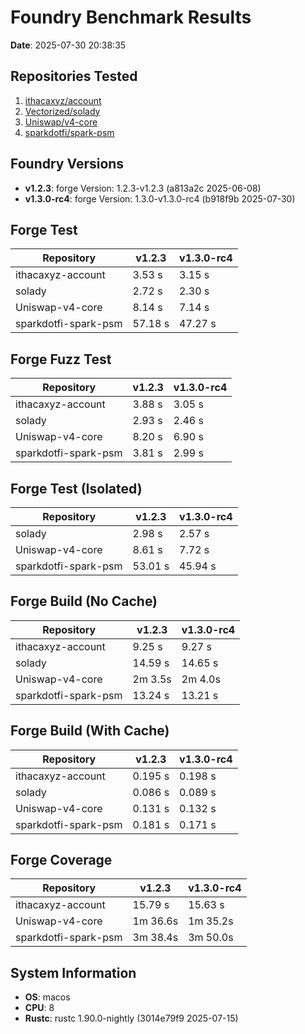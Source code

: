 # Foundry Benchmark Results

**Date**: 2025-07-30 20:38:35

## Repositories Tested

1. [ithacaxyz/account](https://github.com/ithacaxyz/account)
2. [Vectorized/solady](https://github.com/Vectorized/solady)
3. [Uniswap/v4-core](https://github.com/Uniswap/v4-core)
4. [sparkdotfi/spark-psm](https://github.com/sparkdotfi/spark-psm)

## Foundry Versions

- **v1.2.3**: forge Version: 1.2.3-v1.2.3 (a813a2c 2025-06-08)
- **v1.3.0-rc4**: forge Version: 1.3.0-v1.3.0-rc4 (b918f9b 2025-07-30)

## Forge Test

| Repository           | v1.2.3  | v1.3.0-rc4 |
| -------------------- | ------- | ---------- |
| ithacaxyz-account    | 3.53 s  | 3.15 s     |
| solady               | 2.72 s  | 2.30 s     |
| Uniswap-v4-core      | 8.14 s  | 7.14 s     |
| sparkdotfi-spark-psm | 57.18 s | 47.27 s    |

## Forge Fuzz Test

| Repository           | v1.2.3 | v1.3.0-rc4 |
| -------------------- | ------ | ---------- |
| ithacaxyz-account    | 3.88 s | 3.05 s     |
| solady               | 2.93 s | 2.46 s     |
| Uniswap-v4-core      | 8.20 s | 6.90 s     |
| sparkdotfi-spark-psm | 3.81 s | 2.99 s     |

## Forge Test (Isolated)

| Repository           | v1.2.3  | v1.3.0-rc4 |
| -------------------- | ------- | ---------- |
| solady               | 2.98 s  | 2.57 s     |
| Uniswap-v4-core      | 8.61 s  | 7.72 s     |
| sparkdotfi-spark-psm | 53.01 s | 45.94 s    |

## Forge Build (No Cache)

| Repository           | v1.2.3  | v1.3.0-rc4 |
| -------------------- | ------- | ---------- |
| ithacaxyz-account    | 9.25 s  | 9.27 s     |
| solady               | 14.59 s | 14.65 s    |
| Uniswap-v4-core      | 2m 3.5s | 2m 4.0s    |
| sparkdotfi-spark-psm | 13.24 s | 13.21 s    |

## Forge Build (With Cache)

| Repository           | v1.2.3  | v1.3.0-rc4 |
| -------------------- | ------- | ---------- |
| ithacaxyz-account    | 0.195 s | 0.198 s    |
| solady               | 0.086 s | 0.089 s    |
| Uniswap-v4-core      | 0.131 s | 0.132 s    |
| sparkdotfi-spark-psm | 0.181 s | 0.171 s    |

## Forge Coverage

| Repository           | v1.2.3   | v1.3.0-rc4 |
| -------------------- | -------- | ---------- |
| ithacaxyz-account    | 15.79 s  | 15.63 s    |
| Uniswap-v4-core      | 1m 36.6s | 1m 35.2s   |
| sparkdotfi-spark-psm | 3m 38.4s | 3m 50.0s   |

## System Information

- **OS**: macos
- **CPU**: 8
- **Rustc**: rustc 1.90.0-nightly (3014e79f9 2025-07-15)
